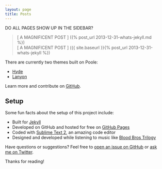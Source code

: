 ```yaml
---  
layout: page  
title: Posts  
---  
```


<p class="message">  
    DO ALL PAGES SHOW UP IN THE SIDEBAR?  
</p>  

> [ A MAGNIFICENT POST ] ({% post_url 2013-12-31-whats-jekyll.md %})  
[ A MAGNIFICENT POST ] ({{ site.baseurl }}{% post_url 2013-12-31-whats-jekyll %})  

There are currently two themes built on Poole:  

* [Hyde](http://hyde.getpoole.com)  
* [Lanyon](http://lanyon.getpoole.com)  

Learn more and contribute on [GitHub](https://github.com/poole).  

## Setup  

Some fun facts about the setup of this project include:  

* Built for [Jekyll](http://jekyllrb.com)  
* Developed on GitHub and hosted for free on [GitHub Pages](https://pages.github.com)  
* Coded with [Sublime Text 2](http://sublimetext.com), an amazing code editor  
* Designed and developed while listening to music like [Blood Bros Trilogy](https://soundcloud.com/maddecent/sets/blood-bros-series)  

Have questions or suggestions? Feel free to [open an issue on GitHub](https://github.com/poole/issues/new) or [ask me on Twitter](https://twitter.com/mdo).  

Thanks for reading!  
